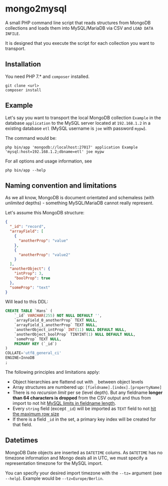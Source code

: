 # mongo2mysql

A small PHP command line script that reads structures from MongoDB collections and loads them into MySQL/MariaDB via CSV and
`LOAD DATA INFILE`.

It is designed that you execute the script for each collection you want to transport.

## Installation

You need PHP 7.* and `composer` installed.

```
git clone <url>
composer install
```

## Example

Let's say you want to transport the local MongoDB collection `Example` in the database `application` to the MySQL server
located at `192.168.1.2` in a existing database `etl` (MySQL username is `joe` with password `mypw`).

The command would be:

```
php bin/app 'mongodb://localhost:27017' application Example 'mysql:host=192.168.1.2;dbname=etl' joe mypw
```

For all options and usage information, see

```
php bin/app --help
```

## Naming convention and limitations

As we all know, MongoDB is document orientated and schemaless (with _unlimited_ depths) - something MySQL/MariaDB cannot really represent.

Let's assume this MongoDB structure:

```json
{
  "_id": "record",
  "arrayField": [
    {
      "anotherProp": "value"
    },
    {
      "anotherProp": "value2"
    }
  ],
  "anotherObject": {
    "intProp": 3,
    "boolProp": true
  },
  "someProp": "text"
}
```

Will lead to this DDL:

```sql
CREATE TABLE `Hans` (
	`_id` VARCHAR(255) NOT NULL DEFAULT '',
	`arrayField_0_anotherProp` TEXT NULL,
	`arrayField_1_anotherProp` TEXT NULL,
	`anotherObject_intProp` INT(11) NULL DEFAULT NULL,
	`anotherObject_boolProp` TINYINT(1) NULL DEFAULT NULL,
	`someProp` TEXT NULL,
	PRIMARY KEY (`_id`)
)
COLLATE='utf8_general_ci'
ENGINE=InnoDB
;
```

The following principles and limitations apply:

* Object hierarchies are flattend out with `_` between object levels
* Array structures are numbered up: `[fieldname].[index].[propertyName]`
* There is no _recursion limit_ per se (level depth). But any fieldname **longer than 64 characters is dropped** from the CSV output and thus from import to not hit [MySQL limits in fieldname length](https://mariadb.com/kb/en/library/identifier-names/).
* Every `string` field (except `_id`) will be imported as `TEXT` field to not [hit the maximum row size](https://mariadb.com/kb/en/library/identifier-names/) 
* If there is a field `_id` in the set, a primary key index will be created for that field. 

## Datetimes

MongoDB Date objects are inserted as `DATETIME` colums. As `DATETIME` has no timezone information and Mongo deals all in UTC,
we must specify a representation timezone for the MySQL import.

You can specify your desired import timezone with the `--tz=` argument (see `--help`). Example would be `--tz=Europe/Berlin`.
